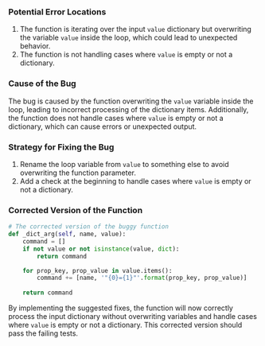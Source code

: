 ### Potential Error Locations
1. The function is iterating over the input `value` dictionary but overwriting the variable `value` inside the loop, which could lead to unexpected behavior.
2. The function is not handling cases where `value` is empty or not a dictionary.

### Cause of the Bug
The bug is caused by the function overwriting the `value` variable inside the loop, leading to incorrect processing of the dictionary items. Additionally, the function does not handle cases where `value` is empty or not a dictionary, which can cause errors or unexpected output.

### Strategy for Fixing the Bug
1. Rename the loop variable from `value` to something else to avoid overwriting the function parameter.
2. Add a check at the beginning to handle cases where `value` is empty or not a dictionary.

### Corrected Version of the Function
```python
# The corrected version of the buggy function
def _dict_arg(self, name, value):
    command = []
    if not value or not isinstance(value, dict):
        return command

    for prop_key, prop_value in value.items():
        command += [name, '"{0}={1}"'.format(prop_key, prop_value)]
    
    return command
``` 

By implementing the suggested fixes, the function will now correctly process the input dictionary without overwriting variables and handle cases where `value` is empty or not a dictionary. This corrected version should pass the failing tests.